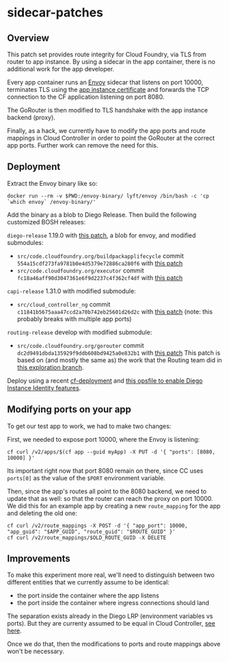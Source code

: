 # sidecar-patches

## Overview
This patch set provides route integrity for Cloud Foundry, via TLS from router to app instance.
By using a sidecar in the app container, there is no additional work for the app developer.

Every app container runs an [Envoy](https://github.com/lyft/envoy) sidecar that
listens on port 10000, terminates TLS using the [app instance certificate](https://github.com/cloudfoundry/diego-release/blob/develop/docs/instance-identity.md)
and forwards the TCP connection to the CF application listening on port 8080.

The GoRouter is then modified to TLS handshake with the app instance backend (proxy).

Finally, as a hack, we currently have to modify the app ports and route mappings in Cloud Controller
in order to point the GoRouter at the correct app ports.  Further work can remove the need for this.

## Deployment
Extract the Envoy binary like so:
```
docker run --rm -v $PWD:/envoy-binary/ lyft/envoy /bin/bash -c 'cp `which envoy` /envoy-binary/'
```

Add the binary as a blob to Diego Release.  Then build the following customized BOSH releases:

`diego-release` 1.19.0 with [this patch](diego-release.patch), a blob for envoy, and modified submodules:
- `src/code.cloudfoundry.org/buildpackapplifecycle` commit `554a15cdf273fa9781b0e4d5379e72886ca280f6` with [this patch](buildpackapplifecycle.patch)
- `src/code.cloudfoundry.org/executor` commit `fc18a46aff90d3047361e6f9d2237c4f362cf4df` with [this patch](executor.patch)

`capi-release` 1.31.0 with modified submodule:
- `src/cloud_controller_ng` commit `c11841b5675aaa47ccd2a70b742eb25601d26d2c` with [this patch](cloud_controller_ng.patch)
  (note: this probably breaks with multiple app ports)

`routing-release` develop with modified submodule:
- `src/code.cloudfoundry.org/gorouter` commit `dc2d9491dbda135929f9ddb608bd9425a0e832b1` with [this patch](gorouter.patch)
  This patch is based on (and mostly the same as) the work that the Routing team did in [this exploration branch](https://github.com/cloudfoundry/gorouter/commits/explore-tls-gorouter-backend-145318557-tmp).

Deploy using a recent [cf-deployment](https://github.com/cloudfoundry/cf-deployment) and
[this opsfile to enable Diego Instance Identity features](https://github.com/cloudfoundry-incubator/cf-networking-ci/blob/master/opsfiles/diego-instance-identity.yml).

## Modifying ports on your app
To get our test app to work, we had to make two changes:

First, we needed to expose port 10000, where the Envoy is listening:

```
cf curl /v2/apps/$(cf app --guid myApp) -X PUT -d '{ "ports": [8080, 10000] }'
```

Its important right now that port 8080 remain on there, since CC uses `ports[0]`
as the value of the `$PORT` environment variable.

Then, since the app's routes all point to the 8080 backend, we need to update that as well:
so that the router can reach the proxy on port 10000.
We did this for an example app by creating a new `route_mapping` for the app and deleting the old one:
```
cf curl /v2/route_mappings -X POST -d '{ "app_port": 10000, "app_guid": "$APP_GUID", "route_guid": "$ROUTE_GUID" }'
cf curl /v2/route_mappings/$OLD_ROUTE_GUID -X DELETE
```

## Improvements
To make this experiment more real, we'll need to distinguish
between two different entities that we currently assume to be identical:

- the port inside the container where the app listens
- the port inside the container where ingress connections should land

The separation exists already in the Diego LRP (environment variables vs ports).
But they are currenty assumed to be equal in Cloud Controller, [see here](https://github.com/cloudfoundry/cloud_controller_ng/blob/7a152fe9b8423fd4707ab83524f79626917db928/lib/cloud_controller/diego/buildpack/desired_lrp_builder.rb#L54-L59).

Once we do that, then the modifications to ports and route mappings above won't be necessary.
